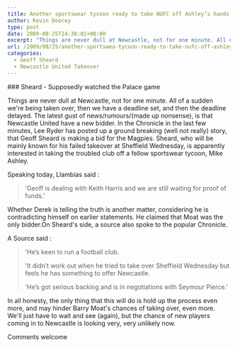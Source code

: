 ```yaml
---
title: Another sportswear tycoon ready to take NUFC off Ashley’s hands
author: Kevin Doocey
type: post
date: 2009-08-25T14:38:01+00:00
excerpt: "Things are never dull at Newcastle, not for one minute. All of a sudden we're being taken over, then we have a deadline set, and then.."
url: /2009/08/25/another-sportswea-tycoon-ready-to-take-nufc-off-ashleys-hands/
categories:
  - Geoff Sheard
  - Newcastle United Takeover
---
```


### Sheard - Supposedly watched the Palace game

Things are never dull at Newcastle, not for one minute. All of a sudden we're being taken over, then we have a deadline set, and then the deadline delayed. The latest gust of news/rumours/(made up nonsense), is that  Newcastle United have a new bidder. In the Chronicle in the last few minutes, Lee Ryder has posted up a ground breaking (well not really) story, that Geoff Sheard is making a bid for the Magpies. Sheard, who will be mainly known for his failed takeover at Sheffield Wednesday, is apparently interested in taking the troubled club off a fellow sportswear tycoon, Mike Ashley.

Speaking today, Llambias said :

> 'Geoff is dealing with Keith Harris and we are still waiting for proof of funds.'

Whether Derek is telling the truth is another matter, considering he is contradicting himself on earlier statements. He claimed that Moat was the only bidder.On Sheard's side, a source also spoke to the popular Chronicle.

A Source said :

> 'He’s keen to run a football club.
>
> 'It didn’t work out when he tried to take over Sheffield Wednesday but feels he has something to offer Newcastle.
>
> 'He’s got serious backing and is in negotiations with Seymour Pierce.'

In all honesty, the only thing that this will do is hold up the process even more, and may hinder Barry Moat's chances of taking over, even more. We'll just have to wait and see (again), but the chance of new players coming in to Newcastle is looking very, very unlikely now.

Comments welcome
